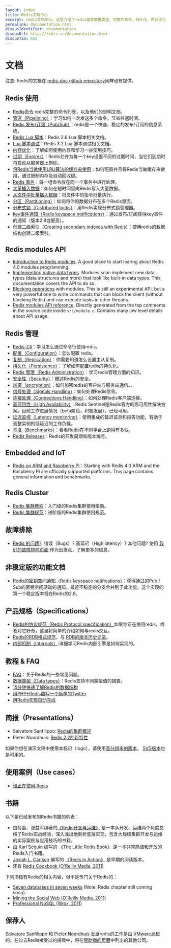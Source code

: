 ```yaml
---
layout: index
title: Redis文档中心
excerpt: redis文档中心，这里介绍了redis基本数据类型、完整的命令、持久化、内存优化等一系列redis基本功能和配置使用的介绍文档。
permalink: documentation.html
disqusIdentifier: documentation
disqusUrl: http://redis.cn/documentation.html
discuzTid: 852
---
```


<h1>文档</h1>
        
<p>注意: Redis的文档在 <a href="http://github.com/antirez/redis-doc">redis-doc github repository</a>同样也有提供。</p>


<h2>Redis 使用</h2>

<ul>
<li><a href="/commands.html">Redis命令</a> redis完整的命令列表，以及他们的说明文档。</li>
<li><a href="/topics/pipelining.html">管道（Pipelining）</a>：学习如何一次发送多个命令，节省往返时间。</li>
<li><a href="topics/pubsub.html">Redis 发布/订阅（Pub/Sub）</a>：redis是一个快速、稳定的发布/订阅的信息系统。</li>
<li><a href="/commands/eval.html">Redis Lua 脚本</a>：Redis 2.6 Lua 脚本相关文档。</li>
<li><a href="/topics/ldb.html">Lua 脚本调试</a>：Redis 3.2 Lua 脚本调试相关文档。</li>
<li><a href="/topics/memory-optimization.html">内存优化</a>：了解如何使用内存和学习一些使用技巧。</li>
<li><a href="/commands/expire.html">过期（Expires）</a>：Redis允许为每一个key设置不同的过期时间，当它们到期时将自动从服务器上删除。</li>
<li><a href="/topics/lru-cache.html">将Redis当做使用LRU算法的缓存来使用</a>：如何配置并且将Redis当做缓存来使用，通过限制内存及自动回收键。</li>
<li><a href="/topics/transactions.html">Redis 事务</a>：将一组命令放在同一个事务中进行处理。</li>
<li><a href="/topics/mass-insert.html">大量插入数据</a>：如何在短时间里向Redis写入大量数据。</li>
<li><a href="/topics/batch-insert.html">从文件中批量插入数据</a>：将文件中的指令批量执行。</li>
<li><a href="/topics/partitioning.html">分区（Partitioning）</a>：如何将你的数据分布在多个Redis里面。</li>
<li><a href="/topics/distlock.html">分布式锁（Distributed locks）</a>：用Redis实现分布式锁管理器。</li>
<li><a href="/topics/notifications.html">key事件通知（Redis keyspace notifications）</a>：通过发布/订阅获得key事件的通知（版本2.8或更高）。</li>
<li><a href="/topics/indexes.html">创建二级索引（Creating secondary indexes with Redis）</a>：使用redis的数据结构创建二级索引。</li>
</ul>

## Redis modules API
* [Introduction to Redis modules](/topics/modules-intro.html). A good place to start learing about Redis 4.0 modules programming.
* [Implementing native data types](/topics/modules-native-types.html). Modules scan implement new data types (data structures and more) that look like built-in data types. This documentation covers the API to do so.
* [Blocking operations](topics/modules-blocking-ops.html)  with modules. This is still an experimental API, but a very powerful one to write commands that can block the client (without blocking Redis) and can execute tasks in other threads.
* [Redis modules API reference](topics/modules-api-ref.html). Directly generated from the top comments in the source code inside `src/module.c`. Contains many low level details about API usage.


<h2>Redis 管理</h2>

<ul>
<li><a href="/topics/rediscli.html">Redis-Cli</a>：学习怎么通过命令行使用redis。</li>
<li><a href="/topics/config.html">配置（Configuration）</a>：怎么配置 redis。</li>
<li><a href="/topics/replication.html">复制（Replication）</a>：你需要知道怎么设置主从复制。</li>
<li><a href="/topics/persistence.html">持久化（Persistence）</a>：了解如何配置redis的持久化。</li>
<li><a href="/topics/admin.html">Redis 管理（Redis Administration）</a>：学习redis管理方面的知识。</li>
<li><a href="/topics/security.html">安全性（Security）</a>：概述Redis的安全。</li>
<li><a href="/topics/encryption.html">加密（encryption）</a>：如何加密redis的客户端与服务端通信。。</li>
<li><a href="/topics/signals.html">信号处理（Signals Handling）</a>：如何处理Redis信号。</li>
<li><a href="/topics/clients.html">连接处理（Connections Handling）</a>：如何处理Redis客户端连接。</li>
<li><a href="/topics/sentinel.html">高可用性（High Availability）</a>：Redis Sentinel是Redis官方的高可用性解决方案。目前工作进展情况（beta阶段，积极发展），已经可用。</li>
<li><a href="/topics/latency-monitor.html">延迟监控（Latency monitoring）</a>：使用集成的延迟监测和报告功能，有助于调整实例的低延迟的工作负载。</li>
<li><a href="/topics/benchmarks.html">基准（Benchmarks）</a>：看看Redis在不同平台上跑得有多快。</li>
<li><a href="/topics/releases.html">Redis Releases</a>：Redis的开发周期和版本编号。</li>
</ul>

<h2>Embedded and IoT</h2>

<ul>
<li><a href="/topics/ARM.html">Redis on ARM and Raspberry Pi</a>：Starting with Redis 4.0 ARM and the Raspberry Pi are officially supported platforms. This page contains general information and benchmarks.</li>
</ul>

<h2>Redis Cluster</h2>

<ul>
<li><a href="/topics/cluster-tutorial.html">Redis 集群教程</a>：入门级的Redis集群使用指南。</li>
<li><a href="/topics/cluster-spec.html">Redis 集群规范</a>：进阶版的Redis集群使用规范。</li>
</ul>

<h2>故障排除</h2>

<ul>
<li><a href="/topics/problems.html">Redis 的问题?</a>: 错误（Bugs）? 高延迟（High latency）? 其他问题? 使用 <a href="/topics/problems.html">我们的故障排除页面</a> 作为出发点，了解更多的信息。</li>
</ul>

<h2>非稳定版的功能文档</h2>

<ul>
<li><a href="/topics/notifications.html">Redis的密钥空间通知（Redis keyspace notifications）</a>：获得通过的Pub / Sub的密钥空间活动的通知。最近不稳定的分支合并到了此功能。这个实现的第一个稳定版本将在Redis的2.8。</li>
</ul>

<h2>产品规格（Specifications）</h2>

<ul>
<li><a href="/topics/protocol.html">Redis的协议规范（Redis Protocol specification）</a>如果你正在使用redis，或者对它好奇，这里将简单的介绍如何与redis交互。</li>
<li><a href="https://github.com/sripathikrishnan/redis-rdb-tools/wiki/Redis-RDB-Dump-File-Format">Redis的RDB格式规范</a>，与 <a href="https://github.com/sripathikrishnan/redis-rdb-tools/blob/master/docs/RDB_Version_History.textile">RDB的版本历史记录</a>。</li>
<li><a href="/topics/internals.html">内部机制（Internals）</a>:详细学习Redis内部引擎是如何实现的。</li>
</ul>

<h2>教程 &amp; FAQ</h2>

<ul>
<li><a href="/topics/faq.html">FAQ</a>：关于Redis的一些常见问题。</li>
<li><a href="/topics/data-types.html">数据类型（Data types）</a>：Redis支持不同类型值的摘要。</li>
<li><a href="/topics/data-types-intro.html">15分钟快速了解Redis的数据结构</a></li>
<li><a href="/topics/twitter-clone.html">用PHP+Redis编写一个简单的Twitter</a></li>
<li><a href="http://antirez.com/post/autocomplete-with-redis.html">用Redis实现自动完成</a></li>
</ul>

<h2>简报（Presentations）</h2>

<ul>
<li>Salvatore Sanfilippo: <a href="http://redis.io/presentation/Redis_Cluster.pdf">Redis的集群概述</a></li>
<li>Pieter Noordhuis: <a href="http://redis.io/presentation/Pnoordhuis_whats_new_in_2_2.pdf">Redis 2.2的新特性</a></li>
</ul>

<p>如果你想在演示文稿中使用本标识（logo），请使用<a href="http://redis.io/images/redis-300dpi.png">高分辨率的版本</a>。 <a href="http://redis.io/images/redis-logo.svg">SVG版本</a>也是可用的。</p>

<h2>使用案例（Use cases）</h2>

<ul>
<li><a href="/topics/whos-using-redis.html">谁正在使用 Redis</a></li>
</ul>

<h2>书籍</h2>

<p>以下是已经发布的Redis书籍的列表：</p>

<ul>
<li>由付磊、张益军编著的<a href="https://cachecloud.github.io/2016/10/24/Redis3%E5%BC%80%E5%8F%91%E8%BF%90%E7%BB%B4%E6%9C%80%E4%BD%B3%E5%AE%9E%E8%B7%B5-%E7%9B%AE%E5%BD%95/" target="_blank">《Redis开发与运维》</a>  是一本从开发、运维两个角度总结了Redis实战经验，深入浅出地剖析底层实现，包含大规模集群开发与运维的实际案例与应用技巧的书籍。</li>

<li>由 <a href="http://twitter.com/karlseguin">Karl Seguin</a> 编写的 <a href="http://openmymind.net/2012/1/23/The-Little-Redis-Book/">《The Little Redis Book》</a>  是一本非常简洁和开放的Reids入门书籍。</li>
<li><a href="http://twitter.com/dr_josiah">Josiah L. Carlson</a> 编写的 <a href="http://www.manning.com/carlson/">《Redis in Action》</a> 是早期的阅读版本。</li>
<li>还有 <a href="http://shop.oreilly.com/product/0636920020127.do">Redis Cookbook (O&#39;Reilly Media, 2011)</a></li>
</ul>

<p>下列书籍有Redis的相关内容，但不是专门关于Redis的：</p>

<ul>
<li><a href="http://pragprog.com/book/rwdata/seven-databases-in-seven-weeks">Seven databases in seven weeks</a> (Note: Redis chapter still coming soon).</li>
<li><a href="http://shop.oreilly.com/product/0636920010203.do">Mining the Social Web (O&#39;Reilly Media, 2011)</a></li>
<li><a href="http://www.wrox.com/WileyCDA/WroxTitle/Professional-NoSQL.productCd-047094224X.html">Professional NoSQL (Wrox, 2011)</a></li>
</ul>

<h2>保荐人</h2>

<p> <a href="http://antirez.com">Salvatore Sanfilippo</a> 和 <a href="http://twitter.com/pnoordhuis">Pieter Noordhuis</a> 发展redis的工作是由 <a href="http://vmware.com">VMware</a>发起的。在过去Redis接受过的捐赠中，将在<a href="/topics/sponsors.html">赞助商的页面</a>中列出的其他公司。 </p>
